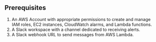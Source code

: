 ## Prerequisites

1. An AWS Account with appropriate permissions to create and manage IAM roles, EC2 instances, CloudWatch alarms, and Lambda functions.
2. A Slack workspace with a channel dedicated to receiving alerts.
3. A Slack webhook URL to send messages from AWS Lambda.
